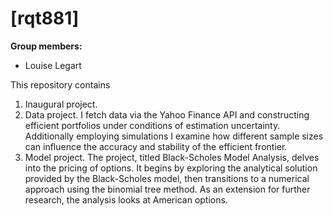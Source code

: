 # \[rqt881\]

**Group members:**
- Louise Legart

This repository contains  
1. Inaugural project. 
2. Data project. I fetch data via the Yahoo Finance API and constructing efficient portfolios under conditions of estimation uncertainty. Additionally employing simulations I examine how different sample sizes can influence the accuracy and stability of the efficient frontier.
3. Model project. The project, titled Black-Scholes Model Analysis, delves into the pricing of options. It begins by exploring the analytical solution provided by the Black-Scholes model, then transitions to a numerical approach using the binomial tree method. As an extension for further research, the analysis looks at American options.


